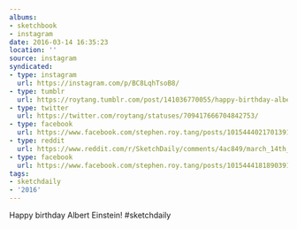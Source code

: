 ```yaml
---
albums:
- sketchbook
- instagram
date: 2016-03-14 16:35:23
location: ''
source: instagram
syndicated:
- type: instagram
  url: https://instagram.com/p/BC8LqhTsoB8/
- type: tumblr
  url: https://roytang.tumblr.com/post/141036770055/happy-birthday-albert-einstein-sketchdaily
- type: twitter
  url: https://twitter.com/roytang/statuses/709417666704842753/
- type: facebook
  url: https://www.facebook.com/stephen.roy.tang/posts/10154440217013912:2
- type: reddit
  url: https://www.reddit.com/r/SketchDaily/comments/4ac849/march_14th_albert_einstein/d0z9516/
- type: facebook
  url: https://www.facebook.com/stephen.roy.tang/posts/10154441818903912
tags:
- sketchdaily
- '2016'
---
```


Happy birthday Albert Einstein! #sketchdaily